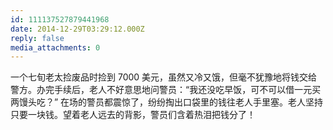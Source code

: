 ```yaml
---
id: 111137527879441968
date: 2014-12-29T03:29:12.000Z
reply: false
media_attachments: 0
---
```


一个七旬老太捡废品时捡到 7000 美元，虽然又冷又饿，但毫不犹豫地将钱交给警方。办完手续后，老人不好意思地问警员：“我还没吃早饭，可不可以借一元买两馒头吃？” 在场的警员都震惊了，纷纷掏出口袋里的钱往老人手里塞。老人坚持只要一块钱。望着老人远去的背影，警员们含着热泪把钱分了！

